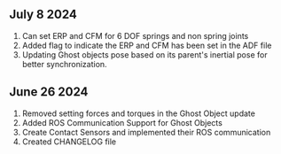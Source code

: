 ## July 8 2024
1. Can set ERP and CFM for 6 DOF springs and non spring joints
2. Added flag to indicate the ERP and CFM has been set in the ADF file
3. Updating Ghost objects pose based on its parent's inertial pose for better synchronization.

## June 26 2024
1. Removed setting forces and torques in the Ghost Object update
2. Added ROS Communication Support for Ghost Objects
3. Create Contact Sensors and implemented their ROS communication
4. Created CHANGELOG file